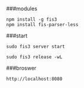 ###modules

```
npm install -g fis3
npm install fis-parser-less
```

###start 

```
sudo fis3 server start

sudo fis3 release -wL
```

###broswer
```
http://localhost:8080
```